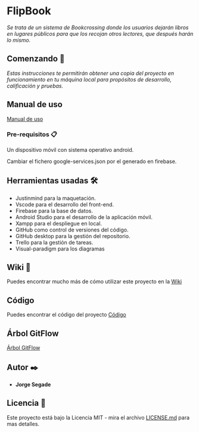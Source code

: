 # FlipBook

_Se trata de un sistema de Bookcrossing donde los usuarios dejarán libros en lugares
públicos para que los recojan otros lectores, que después harán lo mismo._

## Comenzando 🚀

_Estas instrucciones te permitirán obtener una copia del proyecto en funcionamiento en tu máquina local para propósitos de desarrollo, calificación y pruebas._


## Manual de uso

[Manual de uso](https://github.com/jorgedam96/flipbook/blob/gh-pages/index.md)


### Pre-requisitos 📋

Un dispositivo móvil con sistema operativo android.

Cambiar el fichero google-services.json por el generado en firebase.

## Herramientas usadas 🛠️

- Justinmind para la maquetación.
- Vscode para el desarrollo del front-end.
- Firebase para la base de datos.
- Android Studio para el desarrollo de la aplicación móvil.
- Xampp para el despliegue en local.
- GitHub como control de versiones del código.
- GitHub desktop para la gestión del repositorio.
- Trello para la gestión de tareas.
- Visual-paradigm para los diagramas




## Wiki 📖

Puedes encontrar mucho más de cómo utilizar este proyecto en la [Wiki](https://github.com/jorgedam96/flipbook/wiki)

## Código 

Puedes encontrar el código del proyecto [Código](https://github.com/jorgedam96/flipbook/tree/master)

## Árbol GitFlow 

[Árbol GitFlow](https://github.com/jorgedam96/flipbook/network)


## Autor ✒️


* **Jorge Segade** 


## Licencia 📄

Este proyecto está bajo la Licencia MIT - mira el archivo [LICENSE.md](LICENSE.md) para mas detalles.

